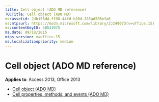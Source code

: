 ```yaml
---
title: Cell object (ADO MD reference)
TOCTitle: Cell object (ADO MD)
ms:assetid: 2db153d4-ff06-44fd-b20d-285ad505efa6
ms:mtpsurl: https://msdn.microsoft.com/library/JJ249073(v=office.15)
ms:contentKeyID: 48543975
ms.date: 09/18/2015
mtps_version: v=office.15
ms.localizationpriority: medium
---
```


# Cell object (ADO MD reference)

**Applies to**: Access 2013, Office 2013

- [Cell object (ADO MD)](cell-object-ado-md.md)
- [Cell properties, methods, and events (ADO MD)](cell-properties-methods-and-events-ado-md.md)

